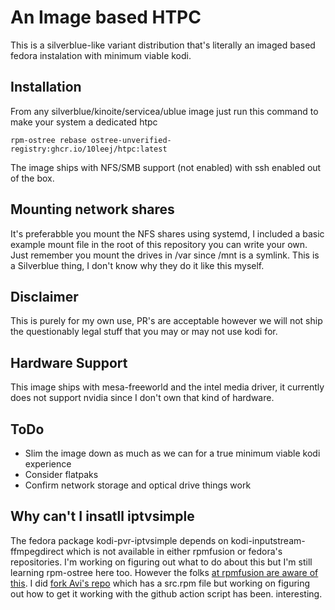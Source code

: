 # An Image based HTPC

This is a silverblue-like variant distribution that's literally an imaged based fedora instalation with minimum viable kodi.

## Installation
From any silverblue/kinoite/servicea/ublue image just run this command to make your system a dedicated htpc

`` rpm-ostree rebase ostree-unverified-registry:ghcr.io/10leej/htpc:latest  ``

The image ships with NFS/SMB support (not enabled) with ssh enabled out of the box.

## Mounting network shares
It's preferabble you mount the NFS shares using systemd, I included a basic example mount file in the root of this repository you can write your own. Just remember you mount the drives in /var since /mnt is a symlink.
This is a Silverblue thing, I don't know why they do it like this myself.

## Disclaimer
This is purely for my own use, PR's are acceptable however we will not ship the questionably legal stuff that you may or may not use kodi for.

## Hardware Support
This image ships with mesa-freeworld and the intel media driver, it currently does not support nvidia since I don't own that kind of hardware.

## ToDo
- Slim the image down as much as we can for a true minimum viable kodi experience
- Consider flatpaks
- Confirm network storage and optical drive things work

## Why can't I insatll iptvsimple
The fedora package kodi-pvr-iptvsimple depends on kodi-inputstream-ffmpegdirect which is not available in either rpmfusion or fedora's repositories. I'm working on figuring out what to do about this but I'm still learning rpm-ostree here too. However the folks [at rpmfusion are aware of this](https://bugzilla.rpmfusion.org/show_bug.cgi?id=6387).
I did [fork Avi's repo](https://github.com/10leej/kodi-inputstream-ffmpegdirect) which has a src.rpm file but working on figuring out how to get it working with the github action script has been. interesting.
